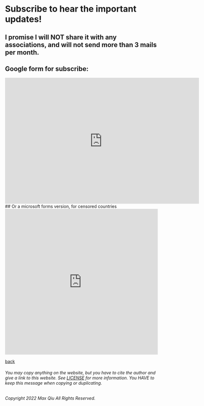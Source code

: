 # Subscribe to hear the important updates!
## I promise I will NOT share it with any associations, and will not send more than 3 mails per month.
## Google form for subscribe: 
<iframe src="https://docs.google.com/forms/d/e/1FAIpQLSeSb3Gkf6D1OV2wodMGrZGpNHIPdug9fxF7dDooa0-EUWwRHw/viewform?embedded=true" width="640" height="415" frameborder="0" marginheight="0" marginwidth="0">Loading</iframe>
## Or a microsoft forms version, for censored countries
<iframe width="640px" height="480px" src="https://forms.office.com/Pages/ResponsePage.aspx?id=DQSIkWdsW0yxEjajBLZtrQAAAAAAAAAAAAYAAAx90HpURFIzR080VjQzREdYV0RTMTU2TjBJMjZNVC4u&embed=true" frameborder="0" marginwidth="0" marginheight="0" style="border: none; max-width:100%; max-height:100vh" allowfullscreen webkitallowfullscreen mozallowfullscreen msallowfullscreen> </iframe>

[back](https://qqiumax.github.io/home/)


###### You may copy anything on the website, but you have to cite the author and give a link to this website. See [LICENSE](https://qqiumax.github.io/LICENSE) for more information. You HAVE to keep this message when copying or duplicating.

###### Copyright 2022 Max Qiu All Rights Reserved.
